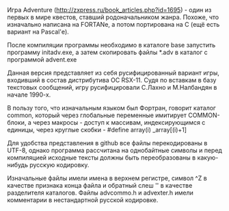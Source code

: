 Игра Adventure (http://zxpress.ru/book_articles.php?id=1695) - один из первых в мире квестов,
ставший родоначальником жанра. Похоже, что  изначально написана на FORTANе, 
а потом портирована на C (ещё есть вариант на Pascal'е).

После компиляции программы необходимо в каталоге base запустить программу
initadv.exe, а затем скопировать файлы *.adv в каталог с программой  advent.exe

Данная версия представляет из себя русифицированный вариант игры,
входивший в состав дистрибутива ОС RSX-11. Судя по вставкам в базу текстовых сообщений,
игру русифицировали С.Лахно и М.Налбандян в начале 1990-х.

В пользу того, что изначальным языком был Фортран, говорит каталог common, который
через глобальные переменные имитирует COMMON-блоки, а через макросы -  доступ к массивам,
индексирующимся с единицы, через круглые скобки - #define array(i) _array[(i)+1]

Для удобства представления в github все файлы перекодированы в UTF-8, однако программа
рассчитана на однобайтные символы и перед компиляцией исходные тексты должны быть
переобразованы в какую-нибудь русскую кодировку. 

Изначальные файлы имели имена в верхнем регистре, символ ^Z в качестве признака конца файла
и обратный слеш '\' в качестве разделителя каталогов. Файлы advcommo.h и advexter.h имели
комментарии в нестандартной русской кодировке.